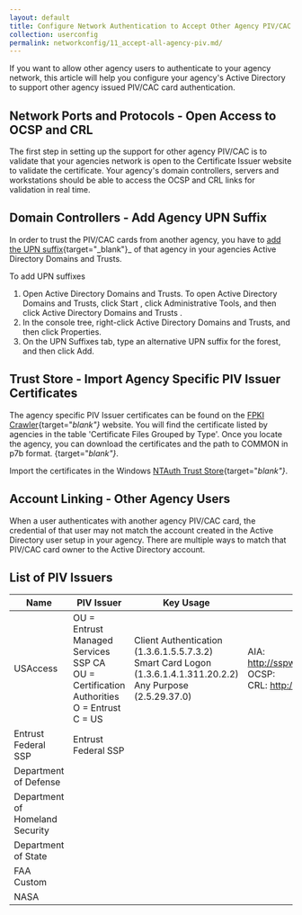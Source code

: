 ```yaml
---
layout: default
title: Configure Network Authentication to Accept Other Agency PIV/CAC cards
collection: userconfig
permalink: networkconfig/11_accept-all-agency-piv.md/
---
```


If you want to allow other agency users to authenticate to your agency network, this article will help you configure your agency's Active Directory to support other agency issued PIV/CAC card authentication.

## Network Ports and Protocols - Open Access to OCSP and CRL

The first step in setting up the support for other agency PIV/CAC is to validate that your agencies network is open to the Certificate Issuer website to validate the certificate. Your agency's domain controllers, servers and workstations should be able to access the OCSP and CRL links for validation in real time.

## Domain Controllers - Add Agency UPN Suffix

In order to trust the PIV/CAC cards from another agency, you have to [add the UPN suffix](https://technet.microsoft.com/en-us/library/cc772007(v=ws.11).aspx){target="_blank"}_ of that agency in your agencies Active Directory Domains and Trusts.

To add UPN suffixes

1. Open Active Directory Domains and Trusts. To open Active Directory Domains and Trusts, click Start , click Administrative Tools, and then click Active Directory Domains and Trusts .
2. In the console tree, right-click Active Directory Domains and Trusts, and then click Properties.
3. On the UPN Suffixes tab, type an alternative UPN suffix for the forest, and then click Add.

## Trust Store - Import Agency Specific PIV Issuer Certificates

The agency specific PIV Issuer certificates can be found on the [FPKI Crawler](https://fpki-graph.fpki-lab.gov/crawler/){target="_blank"}_ website. You will find the certificate listed by agencies in the table 'Certificate Files Grouped by Type'. Once you locate the agency, you can download the certificates and the path to COMMON in p7b format.
{target="_blank"}_.

Import the certificates in the Windows [NTAuth Trust Store](https://piv.idmanagement.gov/networkconfig/trustedroots/){target="_blank"}_.

## Account Linking - Other Agency Users

When a user authenticates with another agency PIV/CAC card, the credential of that user may not match the account created in the Active Directory user setup in your agency. There are multiple ways to match that PIV/CAC card owner to the Active Directory account.

## List of PIV Issuers

| Name | PIV Issuer  | Key Usage | Links |
|------|-------------|-----------|-------|
|USAccess|OU = Entrust Managed Services SSP CA <br>OU = Certification Authorities<br> O = Entrust<br> C = US | Client Authentication (1.3.6.1.5.5.7.3.2)<br> Smart Card Logon (1.3.6.1.4.1.311.20.2.2)<br> Any Purpose (2.5.29.37.0) | AIA: http://sspweb.managed.entrust.com/AIA/CertsIssuedToEMSSSPCA.p7c<br> OCSP:<br>  CRL: http://sspweb.managed.entrust.com/CRLs/EMSSSPCA2.crl |
|Entrust Federal SSP|Entrust Federal SSP|||
|Department of Defense||||
|Department of Homeland Security||||
|Department of State||||
|FAA Custom||||
|NASA||||
